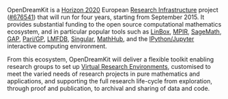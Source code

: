 OpenDreamKit is a
[Horizon 2020](https://ec.europa.eu/programmes/horizon2020/)
European [Research Infrastructure](https://ec.europa.eu/programmes/horizon2020/en/h2020-section/european-research-infrastructures-including-e-infrastructures)
project (<a href="http://cordis.europa.eu/project/rcn/198334_en.html">#676541</a>)
that will run for four years, starting from September 2015. It
provides substantial funding to the open source computational
mathematics ecosystem, and in particular popular tools such as
[LinBox](http://linalg.org/),
[MPIR](http://mpir.org),
[SageMath](http://sagemath.org/),
[GAP](http://www.gap-system.org/),
[Pari/GP](http://pari.math.u-bordeaux.fr/),
[LMFDB](http://lmfdb.org/),
[Singular](http://www.singular.uni-kl.de/),
[MathHub](https://mathhub.info/),
and the
[IPython/Jupyter](http://jupyter.org/) interactive computing
environment.

From this ecosystem, OpenDreamKit will deliver a flexible toolkit
enabling research groups to set up
[Virtual Research Environments](http://www.2020-horizon.com/e-Infrastructures-for-virtual-research-environments-%28VRE%29-i1490.html),
customised to meet the varied needs of research projects in pure
mathematics and applications, and supporting the full research
life-cycle from exploration, through proof and publication, to
archival and sharing of data and code.

